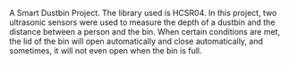A Smart Dustbin Project.
The library used is HCSR04.
In this project, two ultrasonic sensors were used to measure the depth of a dustbin 
and the distance between a person and the bin.
When certain conditions are met, the lid of the bin will open automatically
and close automatically, and sometimes, it will not even open when the bin is full.
